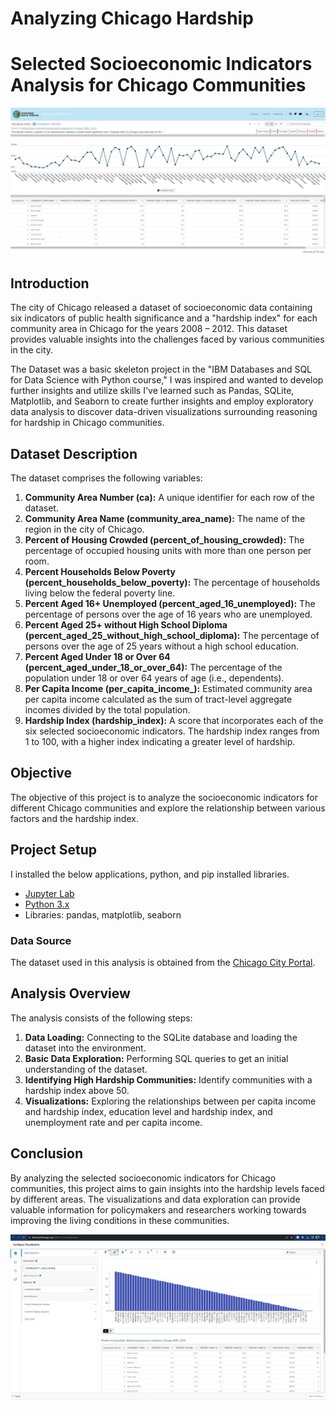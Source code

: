 # Analyzing Chicago Hardship
# Selected Socioeconomic Indicators Analysis for Chicago Communities

![Chicago Communities](Chicago_website_hardship.jpg)

## Introduction

The city of Chicago released a dataset of socioeconomic data containing six indicators of public health significance and a "hardship index" for each community area in Chicago for the years 2008 – 2012. This dataset provides valuable insights into the challenges faced by various communities in the city.

The Dataset was a basic skeleton project in the "IBM Databases and SQL for Data Science with Python course," I was inspired and wanted to develop further insights and utilize skills I've learned such as Pandas, SQLite, Matplotlib, and Seaborn to create further insights and employ exploratory data analysis to discover data-driven visualizations surrounding reasoning for hardship in Chicago communities.

## Dataset Description

The dataset comprises the following variables:

1. **Community Area Number (ca):** A unique identifier for each row of the dataset.
2. **Community Area Name (community_area_name):** The name of the region in the city of Chicago.
3. **Percent of Housing Crowded (percent_of_housing_crowded):** The percentage of occupied housing units with more than one person per room.
4. **Percent Households Below Poverty (percent_households_below_poverty):** The percentage of households living below the federal poverty line.
5. **Percent Aged 16+ Unemployed (percent_aged_16_unemployed):** The percentage of persons over the age of 16 years who are unemployed.
6. **Percent Aged 25+ without High School Diploma (percent_aged_25_without_high_school_diploma):** The percentage of persons over the age of 25 years without a high school education.
7. **Percent Aged Under 18 or Over 64 (percent_aged_under_18_or_over_64):** The percentage of the population under 18 or over 64 years of age (i.e., dependents).
8. **Per Capita Income (per_capita_income_):** Estimated community area per capita income calculated as the sum of tract-level aggregate incomes divided by the total population.
9. **Hardship Index (hardship_index):** A score that incorporates each of the six selected socioeconomic indicators. The hardship index ranges from 1 to 100, with a higher index indicating a greater level of hardship.

## Objective

The objective of this project is to analyze the socioeconomic indicators for different Chicago communities and explore the relationship between various factors and the hardship index.

## Project Setup

I installed the below applications, python, and pip installed libraries.
- [Jupyter Lab](https://jupyter.org/)
- [Python 3.x](https://www.python.org/)
- Libraries: pandas, matplotlib, seaborn

### Data Source

The dataset used in this analysis is obtained from the [Chicago City Portal](https://data.cityofchicago.org/resource/jcxq-k9xf.csv).

## Analysis Overview

The analysis consists of the following steps:

1. **Data Loading:** Connecting to the SQLite database and loading the dataset into the environment.
2. **Basic Data Exploration:** Performing SQL queries to get an initial understanding of the dataset.
3. **Identifying High Hardship Communities:** Identify communities with a hardship index above 50.
4. **Visualizations:** Exploring the relationships between per capita income and hardship index, education level and hardship index, and unemployment rate and per capita income.

## Conclusion

By analyzing the selected socioeconomic indicators for Chicago communities, this project aims to gain insights into the hardship levels faced by different areas. The visualizations and data exploration can provide valuable information for policymakers and researchers working towards improving the living conditions in these communities.

![City of Chicago Visualization](bar_chart_hardship_index.jpg)
